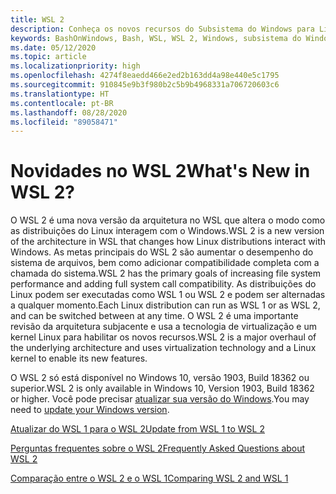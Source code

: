```yaml
---
title: WSL 2
description: Conheça os novos recursos do Subsistema do Windows para Linux 2. Veja os recursos adicionais disponíveis, como atualização da versão do WSL e perguntas frequentes.
keywords: BashOnWindows, Bash, WSL, WSL 2, Windows, subsistema do Windows para Linux, subsistema do Windows, Ubuntu, Debian, Suse, Windows 10, instalar
ms.date: 05/12/2020
ms.topic: article
ms.localizationpriority: high
ms.openlocfilehash: 4274f8eaedd466e2ed2b163dd4a98e440e5c1795
ms.sourcegitcommit: 910845e9b3f980b2c5b9b4968331a706720603c6
ms.translationtype: HT
ms.contentlocale: pt-BR
ms.lasthandoff: 08/28/2020
ms.locfileid: "89058471"
---
```

# <a name="whats-new-in-wsl-2"></a><span data-ttu-id="03492-105">Novidades no WSL 2</span><span class="sxs-lookup"><span data-stu-id="03492-105">What's New in WSL 2?</span></span>

<span data-ttu-id="03492-106">O WSL 2 é uma nova versão da arquitetura no WSL que altera o modo como as distribuições do Linux interagem com o Windows.</span><span class="sxs-lookup"><span data-stu-id="03492-106">WSL 2 is a new version of the architecture in WSL that changes how Linux distributions interact with Windows.</span></span> <span data-ttu-id="03492-107">As metas principais do WSL 2 são aumentar o desempenho do sistema de arquivos, bem como adicionar compatibilidade completa com a chamada do sistema.</span><span class="sxs-lookup"><span data-stu-id="03492-107">WSL 2 has the primary goals of increasing file system performance and adding full system call compatibility.</span></span> <span data-ttu-id="03492-108">As distribuições do Linux podem ser executadas como WSL 1 ou WSL 2 e podem ser alternadas a qualquer momento.</span><span class="sxs-lookup"><span data-stu-id="03492-108">Each Linux distribution can run as WSL 1 or as WSL 2, and can be switched between at any time.</span></span> <span data-ttu-id="03492-109">O WSL 2 é uma importante revisão da arquitetura subjacente e usa a tecnologia de virtualização e um kernel Linux para habilitar os novos recursos.</span><span class="sxs-lookup"><span data-stu-id="03492-109">WSL 2 is a major overhaul of the underlying architecture and uses virtualization technology and a Linux kernel to enable its new features.</span></span>

<span data-ttu-id="03492-110">O WSL 2 só está disponível no Windows 10, versão 1903, Build 18362 ou superior.</span><span class="sxs-lookup"><span data-stu-id="03492-110">WSL 2 is only available in Windows 10, Version 1903, Build 18362 or higher.</span></span> <span data-ttu-id="03492-111">Você pode precisar [atualizar sua versão do Windows](ms-settings:windowsupdate).</span><span class="sxs-lookup"><span data-stu-id="03492-111">You may need to [update your Windows version](ms-settings:windowsupdate).</span></span>

[<span data-ttu-id="03492-112">Atualizar do WSL 1 para o WSL 2</span><span class="sxs-lookup"><span data-stu-id="03492-112">Update from WSL 1 to WSL 2</span></span>](./install-win10.md#update-to-wsl-2)

[<span data-ttu-id="03492-113">Perguntas frequentes sobre o WSL 2</span><span class="sxs-lookup"><span data-stu-id="03492-113">Frequently Asked Questions about WSL 2</span></span>](./wsl2-faq.md)

[<span data-ttu-id="03492-114">Comparação entre o WSL 2 e o WSL 1</span><span class="sxs-lookup"><span data-stu-id="03492-114">Comparing WSL 2 and WSL 1</span></span>](./compare-versions.md)
